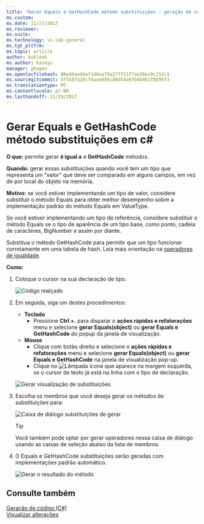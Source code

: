 ```yaml
---
title: "Gerar Equals e GetHashCode método substituições - geração de código (c#) | Microsoft Docs"
ms.custom: 
ms.date: 11/27/2017
ms.reviewer: 
ms.suite: 
ms.technology: vs-ide-general
ms.tgt_pltfrm: 
ms.topic: article
author: kuhlenh
ms.author: kaseyu
manager: ghogen
ms.openlocfilehash: 88ebbeed4af1d0ea79a27ff21f7ae38ec8c252c1
ms.sourcegitcommit: 5f5587a1bcf4aae995c80d54a67b4b461f8695f3
ms.translationtype: MT
ms.contentlocale: pt-BR
ms.lasthandoff: 11/29/2017
---
```

# <a name="generate-equals-and-gethashcode-method-overrides-in-c"></a>Gerar Equals e GetHashCode método substituições em c# #

**O que:** permite gerar **é igual a** e **GetHashCode** métodos.

**Quando:** gerar essas substituições quando você tem um tipo que representa um "valor" que deve ser comparado em alguns campos, em vez de por local do objeto na memória.

**Motivo:** se você estiver implementando um tipo de valor, considere substituir o método Equals para obter melhor desempenho sobre a implementação padrão do método Equals em ValueType.

Se você estiver implementando um tipo de referência, considere substituir o método Equals se o tipo de aparência de um tipo base, como ponto, cadeia de caracteres, BigNumber e assim por diante.

Substitua o método GetHashCode para permitir que um tipo funcionar corretamente em uma tabela de hash. Leia mais orientação na [operadores de igualdade](/dotnet/standard/design-guidelines/equality-operators).

**Como:**

1. Coloque o cursor na sua declaração de tipo.

   ![Código realçado](media/overrides_highlight.png)

1. Em seguida, siga um destes procedimentos:
   * **Teclado**
     * Pressione **Ctrl +.** para disparar o **ações rápidas e refatorações** menu e selecione **gerar Equals(object)** ou **gerar Equals e GetHashCode** do popup da janela de visualização.
   * **Mouse**
     * Clique com botão direito e selecione o **ações rápidas e refatorações** menu e selecione **gerar Equals(object)** ou **gerar Equals e GetHashCode** na janela de visualização pop-up.
     * Clique no ![Lâmpada](media/bulb.png) ícone que aparece na margem esquerda, se o cursor de texto já está na linha com o tipo de declaração.

   ![Gerar visualização de substituições](media/overrides_preview.png)

1. Escolha os membros que você deseja gerar os métodos de substituições para:

    ![Caixa de diálogo substituições de gerar](media/overrides_dialog.png)

    > [!TIP]
    > Você também pode optar por gerar operadores nessa caixa de diálogo usando as caixas de seleção abaixo da lista de membros.

1. O Equals e GetHashCode substituições serão geradas com implementações padrão automático.

   ![Gerar o resultado do método](media/overrides_result.png)

## <a name="see-also"></a>Consulte também

[Geração de código (C#)](../code-generation-csharp.md)  
[Visualizar alterações](../../ide/preview-changes.md)
